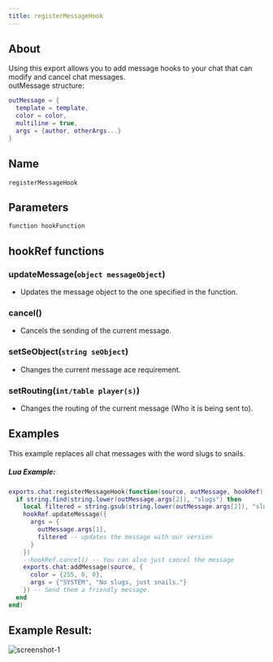 ```yaml
---
title: registerMessageHook
---
```



## About
Using this export allows you to add message hooks to your chat that can modify and cancel chat messages.<br>
outMessage structure:

```lua
outMessage = {
  template = template,
  color = color,
  multiline = true,
  args = {author, otherArgs...}
}
```

## Name
```
registerMessageHook
```

Parameters
----------

```
function hookFunction
```

hookRef functions
----------

### updateMessage(`object messageObject`)
 - Updates the message object to the one specified in the function.
### cancel()
 - Cancels the sending of the current message.
### setSeObject(`string seObject`)
 - Changes the current message ace requirement.
### setRouting(`int/table player(s)`)
 - Changes the routing of the current message (Who it is being sent to).


Examples
--------
This example replaces all chat messages with the word slugs to snails.

##### Lua Example:
```lua
exports.chat:registerMessageHook(function(source, outMessage, hookRef)
  if string.find(string.lower(outMessage.args[2]), "slugs") then
    local filtered = string.gsub(string.lower(outMessage.args[2]), "slugs", "snails")
    hookRef.updateMessage({
      args = {
        outMessage.args[1],
        filtered -- updates the message with our version
      }
    })
    --hookRef.cancel() -- You can also just cancel the message
    exports.chat:addMessage(source, {
      color = {255, 0, 0},
      args = {"SYSTEM", "No slugs, just snails."}
    }) -- Send them a friendly message.
  end
end)
```

## Example Result:
![screenshot-1](/chat_registerMessageHook.png)
